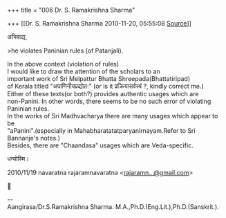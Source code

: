 +++
title = "006 Dr. S. Ramakrishna Sharma"

+++
[[Dr. S. Ramakrishna Sharma	2010-11-20, 05:55:08 [Source](https://groups.google.com/g/bvparishat/c/8qccy33BzDY)]]



अभिवाद्य,

  
  
\>he violates Paninian rules (of Patanjali).  

In the above context (violation of rules)  
I would like to draw the attention of the scholars to an  
important work of Sri Melpattur Bhatta Shreepada(Bhattatiripad)  
of Kerala titled "अपाणिनीयप्रद्योत:" (or is it प्रक्रियासर्वस्वं ?, kindly correct me.)  
Either of these texts(or both?) provides authentic usages which are  
non-Panini. In other words, there seems to be no such error of violating  
Paninian rules.  
In the works of Sri Madhvacharya there are many usages which appear to be  
"aPanini".(especially in Mahabharatatatparyanirnayam.Refer to Sri Bannanje's notes.)  
Besides, there are "Chaandasa" usages which are Veda-specific.  
  
धन्योस्मि।  

2010/11/19 navaratna rajaramnavaratna \<[rajaramn...@gmail.com]()\>



  
  
  
--  
Aangirasa/Dr.S.Ramakrishna Sharma. M.A.,Ph.D.(Eng.Lit.),Ph.D.(Sanskrit.).  

